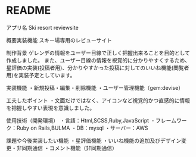# README

アプリ名
Ski resort reviewsite

概要実装機能
スキー場専用のレビューサイト

制作背景
ゲレンデの情報をユーザー目線で正しく把握出来ることを目的として作成しました。
また、ユーザー目線の情報を視覚的に分かりやすくするため、星評価の実装(投稿者用)、分かりやすかった投稿に対してのいいね機能(閲覧者用)を実装予定としています。

実装機能
・新規投稿・編集・削除機能
・ユーザー管理機能（gem:devise）

工夫したポイント
・文面だけではなく、アイコンなど視覚的かつ直感的に情報を把握しやすい表現を意識しました。


使用技術（開発環境）
・言語：Html,SCSS,Ruby,JavaScript
・フレームワーク：Ruby on Rails,BULMA
・DB：mysql
・サーバー：AWS

課題や今後実装したい機能
・星評価機能
・いいね機能の追加及びデザイン変更・非同期通信
・コメント機能（非同期通信）